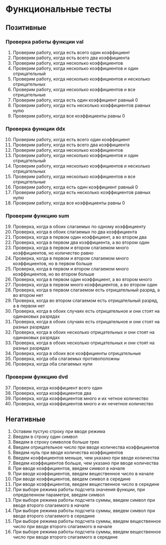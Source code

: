 # Функциональные тесты

## Позитивные

### Проверка работы функции val

1. Проверим работу, когда есть всего один коэффициент
2. Проверим работу, когда есть всего два коэффициента
3. Проверим работу, когда несколько коэффициентов
4. Проверим работу, когда несколько коэффициентов и один отрицательный
5. Проверим работу, когда несколько коэффициентов и несколько отрицательных
6. Проверим работу, когда несколько коэффициентов и все отрицательные
7. Проверим работу, когда есть один коэффициент равный 0
8. Проверим работу, когда есть несколько коэффициентов равных нулю
9. Проверим работу, когда все коэффициенты равны 0

### Проверка функции ddx

10. Проверим работу, когда есть всего один коэффициент
11. Проверим работу, когда есть всего два коэффициента
12. Проверим работу, когда несколько коэффициентов
13. Проверим работу, когда несколько коэффициентов и один отрицательный
14. Проверим работу, когда несколько коэффициентов и несколько отрицательных
15. Проверим работу, когда несколько коэффициентов и все отрицательные
16. Проверим работу, когда есть один коэффициент равный 0
17. Проверим работу, когда есть несколько коэффициентов равных нулю
18. Проверим работу, когда все коэффициенты равны 0

### Проверим функцию sum

19. Проверка, когда в обоих слагаемых по одному коэффициенту
20. Проверка, когда в обоих слагаемых по два коэффициента
21. Проверка, когда в первом один коэффициент, а во втором два
22. Проверка, когда в первом два коэффициента, а во втором один
23. Проверка, когда в первом и втором слагаемом много коэффициентов, но количество равно
24. Проверка, когда в первом и втором слагаемом много коэффициентов, но в первом больше
25. Проверка, когда в первом и втором слагаемом много коэффициентов, но во втором больше
26. Проверка, когда в первом один коэффициент, а во втором много
27. Проверка, когда в первом много коэффициентов, а во втором один
28. Проверка, когда в первом слагаемом есть отрицательный разряд, а во втором нет
29. Проверка, когда во втором слагаемом есть отрицательный разряд, а в первом нет
30. Проверка, когда в обоих случаях есть отрицательное и они стоят на одинаковых разрядах
31. Проверка, когда в обоих случаях есть отрицательное и они стоят на разных разрядах
32. Проверка, когда в обоих несколько отрицательных и они стоят на одинаковых разрядах
33. Проверка, когда в обоих несколько отрицательных и они стоят на разных разрядах
34. Проверка, когда в обоих все коэффициенты отрицательные
35. Проверка, когда оба слагаемых противоположны
36. Проверка, когда оба слагаемых нули


### Проверим функцию dvd

37. Проверка, когда коэффициент всего один
38. Проверка, когда коэффициентов два
39. Проверка, когда коэффициентов много и их четное количество
40. Проверка, когда коэффициентов много и их нечетное количество

## Негативные

1. Оставим пустую строку при вводе режима
2. Введем в строку один символ
3. Введем в строку символов больше трех
4. Введем отрицательное число при вводе количества коэффициентов
5. Введем нуль при вводе количества коэффициентов
6. Введем коэффициентов меньше, чем указано при вводе количества
7. Введем коэффициентов больше, чем указано при вводе количества
8. При вводе коэффициентов, введем символ в начале
9. При вводе коэффициентов, введем вещественное число в начале
10. При вводе коэффициентов, введем символ в середине
11. При вводе коэффициентов, введем вещественное число в середине
12. При выборе режима работы подсчета значения функции, при определенном параметре, введем символ
13. При выборе режима работы подсчета суммы, введем символ при вводе второго слагаемого в начале
14. При выборе режима работы подсчета суммы, введем символ при вводе второго слагаемого в середине
15. При выборе режима работы подсчета суммы, введем вещественное число при вводе второго слагаемого в начале
16. При выборе режима работы подсчета суммы, введем вещественное число при вводе второго слагаемого в середине
